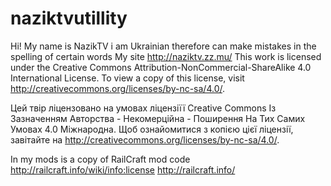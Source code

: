 # naziktvutillity
Hi! My name is NazikTV i am Ukrainian therefore can make mistakes in the spelling of certain words
My site http://naziktv.zz.mu/
This work is licensed under the Creative Commons Attribution-NonCommercial-ShareAlike 4.0 International License. To view a copy of this license, visit http://creativecommons.org/licenses/by-nc-sa/4.0/.

Цей твір ліцензовано на умовах ліцензіїї Creative Commons Із Зазначенням Авторства - Некомерційна - Поширення На Тих Самих Умовах 4.0 Міжнародна. Щоб ознайомитися з копією цієї ліцензії, завітайте на http://creativecommons.org/licenses/by-nc-sa/4.0/.


In my mods is a copy of RailCraft mod code
http://railcraft.info/wiki/info:license
http://railcraft.info/
